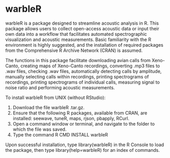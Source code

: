 # warbleR

warbleR is a package designed to streamline acoustic analysis in R. This package 
allows users to collect open-access acoustic data or input their own data into a workflow that facilitates automated spectrographic visualization and acoustic measurements. Basic familiarity with the R environment is highly suggested, and the installation of required packages from the Comprehensive R Archive Network (CRAN) is assumed. 

The functions in this package facilitate downloading avian calls from 
Xeno-Canto, creating maps of Xeno-Canto recordings, converting .mp3 files to .wav files, checking .wav files, automatically detecting calls by amplitude, manually selecting calls within recordings, printing spectrograms of recordings, printing spectrograms of individual calls, measuring signal to noise ratio
and performing acoustic measurements. 


To install warbleR from UNIX (without RStudio):
1. Download the file warbleR <version number>.tar.gz.
2. Ensure that the following R packages, available from CRAN, are installed:
seewave, tuneR, maps, rjson, pbapply, RCurl.
3. Open a command window or terminal, and navigate to the folder to which the file was saved.
4. Type the command R CMD INSTALL warbleR

Upon successful installation, type library(warbleR) in the R Console to load the package, then type library(help=warbleR) for an index of commands.
